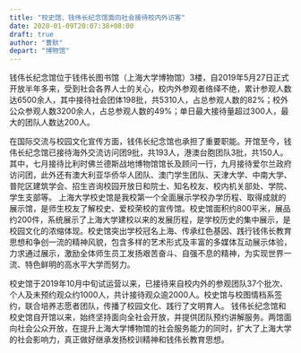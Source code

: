 ```yaml
---
title: "校史馆、钱伟长纪念馆面向社会接待校内外访客"
date: 2020-01-09T20:07:38+08:00
draft: true
author: "曹默"
depart: "博物馆"
---
```

钱伟长纪念馆位于钱伟长图书馆（上海大学博物馆）3楼，自2019年5月27日正式开放半年多来，受到社会各界人士的关心，校内外参观者络绎不绝，累计参观人数达6500余人，其中接待社会团体198批，共5310人，占总参观人数的82%；校外公众参观人数3200余人，占总参观人数的49%；单日最大接待量超过300人，最大的团队人数达200人。

在国际交流与校园文化宣传方面，钱伟长纪念馆也承担了重要职能。开馆至今，钱伟长纪念馆已接待海外交流访问团9批，共193人，港澳台胞团队3批，共150人。其中，七月接待比利时佛兰德斯战地博物馆馆长及顾问一行，九月接待爱尔兰政府访问团，此外还有澳大利亚华侨华人团队、澳门学生团队、天津大学、中南大学、普陀区建筑学会、招生咨询校园开放日和院士、知名校友、校内机关部处、学院、学生支部等。
上海大学校史馆是我校第一个全面展示学校办学历程、取得成就的展示馆，是师生校友了解校史、爱校荣校的宣传馆。校史馆面积约800平米，展品约200件，系统展示了上海大学建校以来的发展历程，是学校历史的集中展示，是校园文化的浓缩体现。校史馆突出学校冠名上海、传承红色基因、践行钱伟长教育思想和争创一流的精神风貌，包含多样的艺术形式及丰富的多媒体互动展示体验，力求通过展示，激励全体师生员工发扬艰苦奋斗、自强不息的精神，为实现世界一流、特色鲜明的高水平大学而努力。

校史馆于2019年10月中旬试运营以来，已接待来自校内外的参观团队37个批次、个人及未预约观众约1000人，共计接待观众逾2000人。校史馆与校图情档系签约，联合培养志愿者团队，传播了校园文化、践行了文明育人。
钱伟长纪念馆和校史馆自开馆以来，始终坚持面向全社会开放，并提供团队预约讲解服务。两馆面向社会公众开放，在提升上海大学博物馆的社会服务能力的同时，扩大了上海大学的社会影响力，真正做好继承发扬校训精神和钱伟长教育思想。